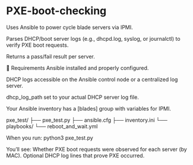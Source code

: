 # PXE-boot-checking

Uses Ansible to power cycle blade servers via IPMI.

Parses DHCP/boot server logs (e.g., dhcpd.log, syslog, or journalctl) to verify PXE boot requests.

Returns a pass/fail result per server.

🔧 Requirements
Ansible installed and properly configured.

DHCP logs accessible on the Ansible control node or a centralized log server.

dhcp_log_path set to your actual DHCP server log file.

Your Ansible inventory has a [blades] group with variables for IPMI.

pxe_test/
├── pxe_test.py
├── ansible.cfg
├── inventory.ini
└── playbooks/
    └── reboot_and_wait.yml

When you run:
  python3 pxe_test.py

You’ll see:
Whether PXE boot requests were observed for each server (by MAC).
Optional DHCP log lines that prove PXE occurred.
